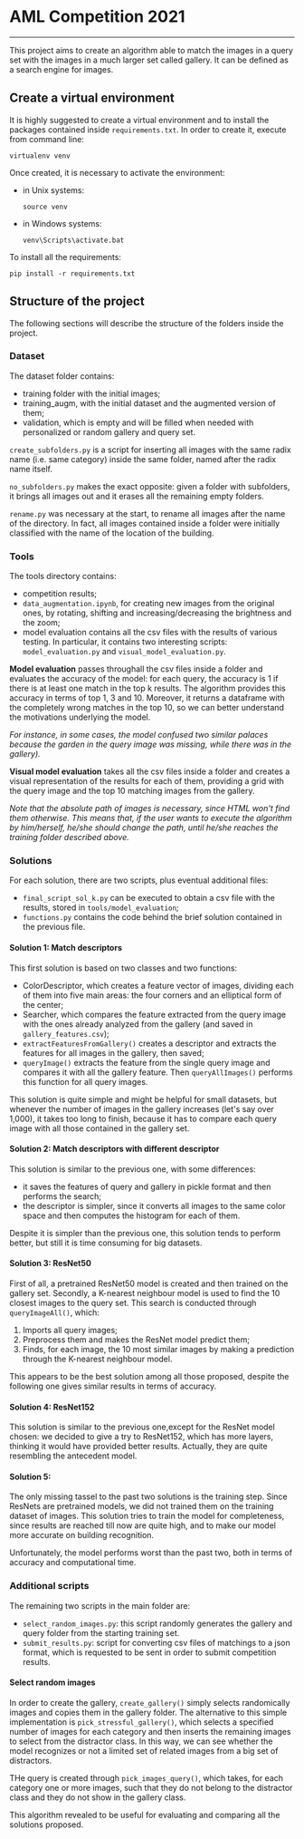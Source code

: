 # AML Competition 2021
___

This project aims to create an algorithm able to match the images in a query set with the images in a much larger set called gallery. It can be defined as a search engine for images. 

## Create a virtual environment

It is highly suggested to create a virtual environment and to install the packages contained inside `requirements.txt`. In order to create it, execute from command line:

```
virtualenv venv
```
Once created, it is necessary to activate the environment:

- in Unix systems:
    ```
    source venv
    ```
- in Windows systems:
    ```
    venv\Scripts\activate.bat
    ```

To install all the requirements:

```
pip install -r requirements.txt
```

## Structure of the project

The following sections will describe the structure of the folders inside the project.

### Dataset

The dataset folder contains:

- training folder with the initial images;
- training_augm, with the initial dataset and the augmented version of them;
- validation, which is empty and will be filled when needed with personalized or random gallery and query set. 

`create_subfolders.py` is a script for inserting all images with the same radix name (i.e. same category) inside the same folder, named after the radix name itself. 

`no_subfolders.py` makes the exact opposite: given a folder with subfolders, it brings all images out and it erases all the remaining empty folders.

`rename.py` was necessary at the start, to rename all images after the name of the directory. In fact, all images contained inside a folder were initially classified with the name of the location of the building. 

### Tools

The tools directory contains:

- competition results;
- `data_augmentation.ipynb`, for creating new images from the original ones, by rotating, shifting and increasing/decreasing the brightness and the zoom;
- model evaluation contains all the csv files with the results of various testing. In particular, it contains two interesting scripts: `model_evaluation.py` and `visual_model_evaluation.py`.

**Model evaluation** passes throughall the csv files inside a folder and evaluates the accuracy of the model: for each query, the accuracy is 1 if there is at least one match in the top k results. The algorithm provides this accuracy in terms of top 1, 3 and 10. Moreover, it returns a dataframe with the completely wrong matches in the top 10, so we can better understand the motivations underlying the model.

_For instance, in some cases, the model confused two similar palaces because the garden in the query image was missing, while there was in the gallery)._

**Visual model evaluation** takes all the csv files inside a folder and creates a visual representation of the results for each of them, providing a grid with the query image and the top 10 matching images from the gallery. 

_Note that the absolute path of images is necessary, since HTML won't find them otherwise. This means that, if the user wants to execute the algorithm by him/herself, he/she should change the path, until he/she reaches the training folder described above._

### Solutions

For each solution, there are two scripts, plus eventual additional files:

- `final_script_sol_k.py` can be executed to obtain a csv file with the results, stored in `tools/model_evaluation`;
- `functions.py` contains the code behind the brief solution contained in the previous file.

#### Solution 1: Match descriptors

This first solution is based on two classes and two functions:

- ColorDescriptor, which creates a feature vector of images, dividing each of them into five main areas: the four corners and an elliptical form of the center;
- Searcher, which compares the feature extracted from the query image with the ones already analyzed from the gallery (and saved in `gallery_features.csv`);
- `extractFeaturesFromGallery()` creates a descriptor and extracts the features for all images in the gallery, then saved;
- `queryImage()` extracts the feature from the single query image and compares it with all the gallery feature. Then `queryAllImages()` performs this function for all query images. 

This solution is quite simple and might be helpful for small datasets, but whenever the number of images in the gallery increases (let's say over 1,000), it takes too long to finish, because it has to compare each query image with all those contained in the gallery set. 

#### Solution 2: Match descriptors with different descriptor

This solution is similar to the previous one, with some differences:

- it saves the features of query and gallery in pickle format and then performs the search;
- the descriptor is simpler, since it converts all images to the same color space and then computes the histogram for each of them. 

Despite it is simpler than the previous one, this solution tends to perform better, but still it is time consuming for big datasets. 

#### Solution 3: ResNet50

First of all, a pretrained ResNet50 model is created and then trained on the gallery set. Secondly, a K-nearest neighbour model is used to find the 10 closest images to the query set. This search is conducted through `queryImageAll()`, which:

1. Imports all query images;
2. Preprocess them and makes the ResNet model predict them;
3. Finds, for each image, the 10 most similar images by making a prediction through the K-nearest neighbour model. 

This appears to be the best solution among all those proposed, despite the following one gives similar results in terms of accuracy. 

#### Solution 4: ResNet152

This solution is similar to the previous one,except for the ResNet model chosen: we decided to give a try to ResNet152, which has more layers, thinking it would have provided better results. Actually, they are quite resembling the antecedent model. 

#### Solution 5:

The only missing tassel to the past two solutions is the training step. Since ResNets are pretrained models, we did not trained them on the training dataset of images. This solution tries to train the model for completeness, since results are reached till now are quite high, and to make our model more accurate on building recognition. 

Unfortunately, the model performs worst than the past two, both in terms of accuracy and computational time. 

### Additional scripts

The remaining two scripts in the main folder are:

- `select_random_images.py`: this script randomly generates the gallery and query folder from the starting training set.
- `submit_results.py`: script for converting csv files of matchings to a json format, which is requested to be sent in order to submit competition results. 

#### Select random images

In order to create the gallery, `create_gallery()` simply selects randomically images and copies them in the gallery folder. The alternative to this simple implementation is `pick_stressful_gallery()`, which selects a specified number of images for each category and then inserts the remaining images to select from the distractor class. In this way, we can see whether the model recognizes or not a limited set of related images from a big set of distractors. 

THe query is created through `pick_images_query()`, which takes, for each category one or more images, such that they do not belong to the distractor class and they do not show in the gallery class. 

This algorithm revealed to be useful for evaluating and comparing all the solutions proposed. 